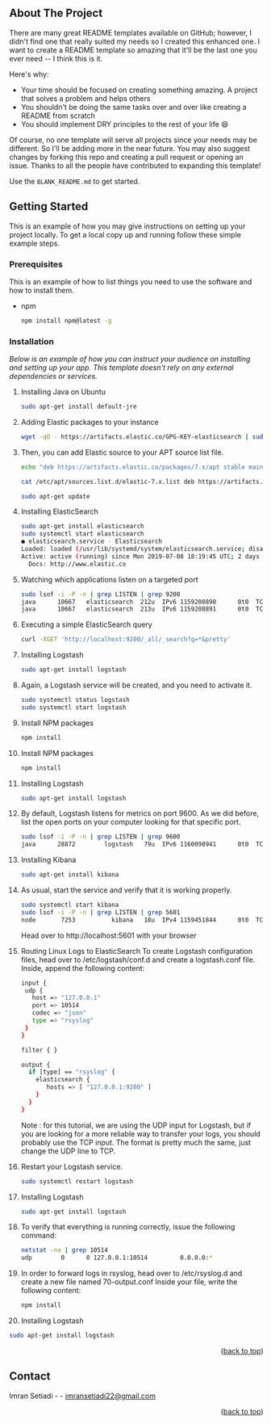 <!-- ABOUT THE PROJECT -->
## About The Project

There are many great README templates available on GitHub; however, I didn't find one that really suited my needs so I created this enhanced one. I want to create a README template so amazing that it'll be the last one you ever need -- I think this is it.

Here's why:
* Your time should be focused on creating something amazing. A project that solves a problem and helps others
* You shouldn't be doing the same tasks over and over like creating a README from scratch
* You should implement DRY principles to the rest of your life :smile:

Of course, no one template will serve all projects since your needs may be different. So I'll be adding more in the near future. You may also suggest changes by forking this repo and creating a pull request or opening an issue. Thanks to all the people have contributed to expanding this template!

Use the `BLANK_README.md` to get started.


<!-- GETTING STARTED -->
## Getting Started

This is an example of how you may give instructions on setting up your project locally.
To get a local copy up and running follow these simple example steps.

### Prerequisites

This is an example of how to list things you need to use the software and how to install them.
* npm
  ```sh
  npm install npm@latest -g
  ```

### Installation

_Below is an example of how you can instruct your audience on installing and setting up your app. This template doesn't rely on any external dependencies or services._

1. Installing Java on Ubuntu
   ```sh
   sudo apt-get install default-jre
   ```
2. Adding Elastic packages to your instance
   ```sh
   wget -qO - https://artifacts.elastic.co/GPG-KEY-elasticsearch | sudo apt-key add -
   ```
3. Then, you can add Elastic source to your APT source list file.
   ```sh
   echo "deb https://artifacts.elastic.co/packages/7.x/apt stable main" | sudo tee -a /etc/apt/sources.list.d/elastic-7.x.list
   
   cat /etc/apt/sources.list.d/elastic-7.x.list deb https://artifacts.elastic.co/packages/7.x/apt stable main
   
   sudo apt-get update
   ```
4. Installing ElasticSearch
   ```sh
   sudo apt-get install elasticsearch
   sudo systemctl start elasticsearch
   ● elasticsearch.service - Elasticsearch
   Loaded: loaded (/usr/lib/systemd/system/elasticsearch.service; disabled; vendor preset: enabled)
   Active: active (running) since Mon 2019-07-08 18:19:45 UTC; 2 days ago
     Docs: http://www.elastic.co
   ```
5. Watching which applications listen on a targeted port 
   ```sh
   sudo lsof -i -P -n | grep LISTEN | grep 9200
   java      10667   elasticsearch  212u  IPv6 1159208890      0t0  TCP [::1]:9200 (LISTEN)
   java      10667   elasticsearch  213u  IPv6 1159208891      0t0  TCP 127.0.0.1:9200 (LISTEN)
   ```
6. Executing a simple ElasticSearch query
   ```sh
   curl -XGET 'http://localhost:9200/_all/_search?q=*&pretty'
   ```
7. Installing Logstash
   ```sh
   sudo apt-get install logstash
   ```
8. Again, a Logstash service will be created, and you need to activate it.
   ```sh
   sudo systemctl status logstash
   sudo systemctl start logstash
   ```
9. Install NPM packages
   ```sh
   npm install
   ```
10. Install NPM packages
    ```sh
    npm install
    ```
11. Installing Logstash
    ```sh
    sudo apt-get install logstash
    ```
12. By default, Logstash listens for metrics on port 9600. As we did before, list the open ports on your computer looking for that specific port.
    ```sh
    sudo lsof -i -P -n | grep LISTEN | grep 9600
    java      28872        logstash   79u  IPv6 1160098941      0t0  TCP 127.0.0.1:9600 (LISTEN)
    ```
13. Installing Kibana
    ```sh
    sudo apt-get install kibana
    ```
14. As usual, start the service and verify that it is working properly.
    ```sh
    sudo systemctl start kibana
    sudo lsof -i -P -n | grep LISTEN | grep 5601
    node       7253          kibana   18u  IPv4 1159451844      0t0  TCP *:5601 (LISTEN)
    ```
    Head over to http://localhost:5601 with your browser 
   
15. Routing Linux Logs to ElasticSearch
    To create Logstash configuration files, head over to /etc/logstash/conf.d and create a logstash.conf file.
    Inside, append the following content:
    ```sh
    input {                                                                                      
     udp {                                                                                      
       host => "127.0.0.1"                                                                      
       port => 10514                                                                            
       codec => "json"                                                                          
       type => "rsyslog"                                                                        
     }                                                                                          
    }
    
    filter { }
    
    output {                                                                                     
      if [type] == "rsyslog" {                                                                   
        elasticsearch {                                                                          
           hosts => [ "127.0.0.1:9200" ]                                                          
        }                                                                                        
      }                                                                                          
    }      
    ```
    Note : for this tutorial, we are using the UDP input for Logstash, but if you are looking for a more reliable way to transfer your logs, you should      probably use the TCP input. The format is pretty much the same, just change the UDP line to TCP.

16. Restart your Logstash service.
    ```sh
    sudo systemctl restart logstash
    ```
17. Installing Logstash
    ```sh
    sudo apt-get install logstash
    ```
18. To verify that everything is running correctly, issue the following command:
    ```sh
    netstat -na | grep 10514
    udp        0      0 127.0.0.1:10514         0.0.0.0:* 
    ```
19. In order to forward logs in rsyslog, head over to /etc/rsyslog.d and create a new file named 70-output.conf
    Inside your file, write the following content:
    ```sh
    npm install
    ```
11. Installing Logstash
   ```sh
   sudo apt-get install logstash
   ```
<p align="right">(<a href="#readme-top">back to top</a>)</p>


<!-- CONTACT -->
## Contact

Imran Setiadi - - imransetiadi22@gmail.com

<p align="right">(<a href="#readme-top">back to top</a>)</p>

